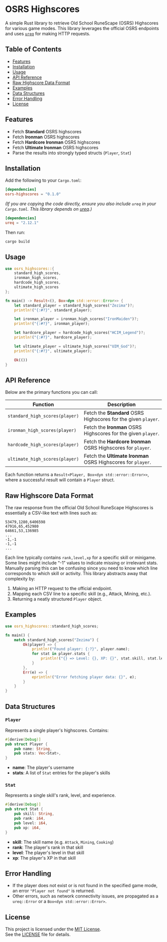 # OSRS Highscores

A simple Rust library to retrieve Old School RuneScape (OSRS) Highscores for various game modes. This library leverages the official OSRS endpoints and uses [`ureq`](https://crates.io/crates/ureq) for making HTTP requests.

## Table of Contents
- [Features](#features)
- [Installation](#installation)
- [Usage](#usage)
- [API Reference](#api-reference)
- [Raw Highscore Data Format](#raw-highscore-data-format)
- [Examples](#examples)
- [Data Structures](#data-structures)
- [Error Handling](#error-handling)
- [License](#license)

## Features

- Fetch **Standard** OSRS highscores  
- Fetch **Ironman** OSRS highscores  
- Fetch **Hardcore Ironman** OSRS highscores  
- Fetch **Ultimate Ironman** OSRS highscores  
- Parse the results into strongly typed structs (`Player`, `Stat`)

## Installation

Add the following to your `Cargo.toml`:

```toml
[dependencies]
osrs-highscores = "0.1.0"
```

*(If you are copying the code directly, ensure you also include `ureq` in your `Cargo.toml`. This library depends on [ureq](https://crates.io/crates/ureq).)*

```toml
[dependencies]
ureq = "2.12.1"
```

Then run:
```bash
cargo build
```

## Usage

```rust
use osrs_highscores::{
    standard_high_scores, 
    ironman_high_scores, 
    hardcode_high_scores, 
    ultimate_high_scores
};

fn main() -> Result<(), Box<dyn std::error::Error>> {
    let standard_player = standard_high_scores("Zezima")?;
    println!("{:#?}", standard_player);

    let ironman_player = ironman_high_scores("IronMaiden")?;
    println!("{:#?}", ironman_player);

    let hardcore_player = hardcode_high_scores("HCIM_Legend")?;
    println!("{:#?}", hardcore_player);

    let ultimate_player = ultimate_high_scores("UIM_God")?;
    println!("{:#?}", ultimate_player);

    Ok(())
}
```

## API Reference

Below are the primary functions you can call:

| Function                          | Description                                                      |
|----------------------------------|------------------------------------------------------------------|
| `standard_high_scores(player)`    | Fetch the **Standard** OSRS Highscores for the given `player`.   |
| `ironman_high_scores(player)`     | Fetch the **Ironman** OSRS Highscores for the given `player`.    |
| `hardcode_high_scores(player)`    | Fetch the **Hardcore Ironman** OSRS Highscores for `player`.     |
| `ultimate_high_scores(player)`    | Fetch the **Ultimate Ironman** OSRS Highscores for `player`.     |

Each function returns a `Result<Player, Box<dyn std::error::Error>>`, where a successful result will contain a `Player` struct.

## Raw Highscore Data Format

The raw response from the official Old School RuneScape Highscores is essentially a CSV-like text with lines such as:
```
53479,1280,6406598
47916,65,452980
64661,53,136985
...
-1,-1
-1,-1
...
```
Each line typically contains `rank,level,xp` for a specific skill or minigame. Some lines might include “-1” values to indicate missing or irrelevant stats. Manually parsing this can be confusing since you need to know which line corresponds to which skill or activity. This library abstracts away that complexity by:
1. Making an HTTP request to the official endpoint.
2. Mapping each CSV line to a specific skill (e.g., Attack, Mining, etc.).
3. Returning a neatly structured `Player` object.

## Examples

```rust
use osrs_highscores::standard_high_scores;

fn main() {
    match standard_high_scores("Zezima") {
        Ok(player) => {
            println!("Found player: {:?}", player.name);
            for stat in player.stats {
                println!("{} => Level: {}, XP: {}", stat.skill, stat.level, stat.xp);
            }
        },
        Err(e) => {
            eprintln!("Error fetching player data: {}", e);
        }
    }
}
```

## Data Structures

### `Player`
Represents a single player's highscores. Contains:

```rust
#[derive(Debug)]
pub struct Player {
    pub name: String,
    pub stats: Vec<Stat>,
}
```

- **name**: The player's username
- **stats**: A list of `Stat` entries for the player's skills

### `Stat`
Represents a single skill's rank, level, and experience.

```rust
#[derive(Debug)]
pub struct Stat {
    pub skill: String,
    pub rank: i64,
    pub level: i64,
    pub xp: i64,
}
```

- **skill**: The skill name (e.g. `Attack`, `Mining`, `Cooking`)
- **rank**: The player's rank in that skill
- **level**: The player's level in that skill
- **xp**: The player's XP in that skill

## Error Handling

- If the player does not exist or is not found in the specified game mode, an error `"Player not found"` is returned.
- Other errors, such as network connectivity issues, are propagated as a `ureq::Error` or a `Box<dyn std::error::Error>`.

## License

This project is licensed under the [MIT License](./LICENSE).  
See the [LICENSE](./LICENSE) file for details.